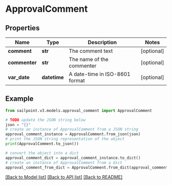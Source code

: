 # ApprovalComment


## Properties

Name | Type | Description | Notes
------------ | ------------- | ------------- | -------------
**comment** | **str** | The comment text | [optional] 
**commenter** | **str** | The name of the commenter | [optional] 
**var_date** | **datetime** | A date-time in ISO-8601 format | [optional] 

## Example

```python
from sailpoint.v3.models.approval_comment import ApprovalComment

# TODO update the JSON string below
json = "{}"
# create an instance of ApprovalComment from a JSON string
approval_comment_instance = ApprovalComment.from_json(json)
# print the JSON string representation of the object
print(ApprovalComment.to_json())

# convert the object into a dict
approval_comment_dict = approval_comment_instance.to_dict()
# create an instance of ApprovalComment from a dict
approval_comment_from_dict = ApprovalComment.from_dict(approval_comment_dict)
```
[[Back to Model list]](../README.md#documentation-for-models) [[Back to API list]](../README.md#documentation-for-api-endpoints) [[Back to README]](../README.md)


